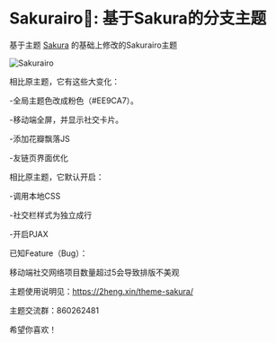 ﻿Sakurairo🌸: 基于Sakura的分支主题
===

基于主题 [Sakura](https://github.com/mashirozx/Sakura) 的基础上修改的Sakurairo主题

![Sakurairo](https://asuhe.jp/wp-content/uploads/2020/03/screenshot.jpg)

相比原主题，它有这些大变化：

-全局主题色改成粉色（#EE9CA7）。

-移动端全屏，并显示社交卡片。

-添加花瓣飘落JS

-友链页界面优化

相比原主题，它默认开启：

-调用本地CSS

-社交栏样式为独立成行

-开启PJAX

已知Feature（Bug）：

移动端社交网络项目数量超过5会导致排版不美观

主题使用说明见：<https://2heng.xin/theme-sakura/>

主题交流群：860262481

希望你喜欢！

